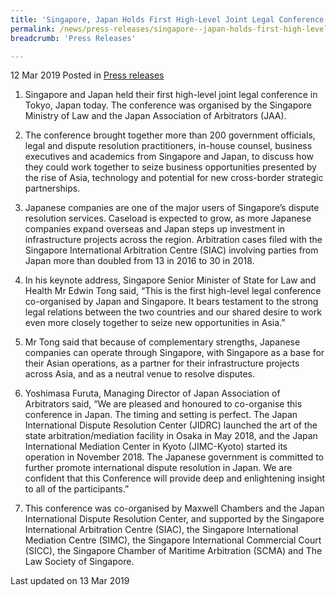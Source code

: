 ```yaml
---
title: 'Singapore, Japan Holds First High-Level Joint Legal Conference'
permalink: /news/press-releases/singapore--japan-holds-first-high-level-joint-legal-conference/
breadcrumb: 'Press Releases'

---
```



12 Mar 2019 Posted in [Press releases](/news/press-releases)

1. Singapore and Japan held their first high-level joint legal conference in Tokyo, Japan today. The conference was organised by the Singapore Ministry of Law and the Japan Association of Arbitrators (JAA).  

2. The conference brought together more than 200 government officials, legal and dispute resolution practitioners, in-house counsel, business executives and academics from Singapore and Japan, to discuss how they could work together to seize business opportunities presented by the rise of Asia, technology and potential for new cross-border strategic partnerships.  

3. Japanese companies are one of the major users of Singapore’s dispute resolution services. Caseload is expected to grow, as more Japanese companies expand overseas and Japan steps up investment in infrastructure projects across the region. Arbitration cases filed with the Singapore International Arbitration Centre (SIAC) involving parties from Japan more than doubled from 13 in 2016 to 30 in 2018.

4. In his keynote address, Singapore Senior Minister of State for Law and Health Mr Edwin Tong said, “This is the first high-level legal conference co-organised by Japan and Singapore. It bears testament to the strong legal relations between the two countries and our shared desire to work even more closely together to seize new opportunities in Asia.”

5. Mr Tong said that because of complementary strengths, Japanese companies can operate through Singapore, with Singapore as a base for their Asian operations, as a partner for their infrastructure projects across Asia, and as a neutral venue to resolve disputes.

6. Yoshimasa Furuta, Managing Director of Japan Association of Arbitrators said, “We are pleased and honoured to co-organise this conference in Japan. The timing and setting is perfect. The Japan International Dispute Resolution Center (JIDRC) launched the art of the state arbitration/mediation facility in Osaka in May 2018, and the Japan International Mediation Center in Kyoto (JIMC-Kyoto) started its operation in November 2018. The Japanese government is committed to further promote international dispute resolution in Japan. We are confident that this Conference will provide deep and enlightening insight to all of the participants.”

7. This conference was co-organised by Maxwell Chambers and the Japan International Dispute Resolution Center, and supported by the Singapore International Arbitration Centre (SIAC), the Singapore International Mediation Centre (SIMC), the Singapore International Commercial Court (SICC), the Singapore Chamber of Maritime Arbitration (SCMA) and The Law Society of Singapore. 


<p class="right-side-updated">Last updated on 13 Mar 2019
</p>
